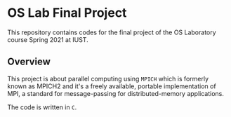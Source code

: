 # OS Lab Final Project
This repository contains codes for the final project of the OS Laboratory course Spring 2021 at IUST.

## Overview
This project is about parallel computing using `MPICH` which is formerly known as MPICH2 and it's a freely available, portable implementation of MPI, a standard for message-passing for distributed-memory applications.

The code is written in `C`.
